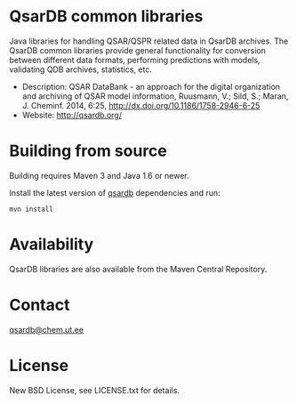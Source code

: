 QsarDB common libraries
=======================

Java libraries for handling QSAR/QSPR related data in QsarDB archives.
The QsarDB common libraries provide general functionality for
conversion between different data formats, performing predictions with
models, validating QDB archives, statistics, etc.

- Description: QSAR DataBank - an approach for the digital organization 
  and archiving of QSAR model information, Ruusmann, V.; Sild, S.; Maran,
  J. Cheminf. 2014, 6:25, http://dx.doi.org/10.1186/1758-2946-6-25
- Website: http://qsardb.org/

Building from source
====================

Building requires Maven 3 and Java 1.6 or newer.

Install the latest version of [qsardb](https://github.com/qsardb/qsardb)
dependencies and run:

`mvn install`

Availability
============

QsarDB libraries are also available from the Maven Central Repository.

Contact
=======

qsardb@chem.ut.ee

License
=======

New BSD License, see LICENSE.txt for details.

